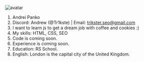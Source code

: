 ![avatar](https://prikolnye-kartinki.ru/img/picture/Aug/31/65efba1984ddf486eeac776bd3c514a7/1.jpg "Avatar")

1. Andrei Panko
2. Discord: Andrew (@Tr1kste) | Email: trikster.seo@gmail.com
3. I want to learn js to get a dream job with coffee and cookies :)
4. My skills: HTML, CSS, SEO
5. Code is coming soon.
6. Experience is coming soon.
7. Education: RS School.
8. English: London is the capital city of the United Kingdom.